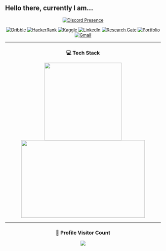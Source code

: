 ## Hello there, currently I am...

<div align="center">
    <a href="https://discordapp.com/users/1185264903670485073">
        <img src="https://lanyard.cnrad.dev/api/1185264903670485073?idleMessage=Probably%20brainstorming..." alt="Discord Presence")
    </a>
    <div>
        
[![Dribble](https://img.shields.io/badge/Dribbble-EA4C89?style=for-the-badge&logo=dribbble&logoColor=white)](https://dribbble.com/iABnormal) 
[![HackerRank](https://img.shields.io/badge/-Hackerrank-2EC866?style=for-the-badge&logo=HackerRank&logoColor=white)](https://www.hackerrank.com/profile/amanbarthwal0110) 
[![Kaggle](https://img.shields.io/badge/Kaggle-20BEFF?style=for-the-badge&logo=Kaggle&logoColor=white)](https://www.kaggle.com/amanbarthwal)
[![LinkedIn](https://img.shields.io/badge/LinkedIn-0077B5?style=for-the-badge&logo=linkedin&logoColor=white)](http://linkedin.com/in/aman-barthwal-iabn0rma1/) 
[![Research Gate](https://img.shields.io/badge/Research_Gate-00CCBB.svg?&style=for-the-badge&logo=ResearchGate&logoColor=white)](https://www.researchgate.net/profile/Aman-Barthwal)
[![Portfolio](https://img.shields.io/badge/Portfolio-255E63?style=for-the-badge&logo=About.me&logoColor=white)](http://i-abnormal.netlify.app)
[![Gmail](https://img.shields.io/badge/Gmail-D14836?style=for-the-badge&logo=gmail&logoColor=white)](mailto:amanbarthwal0110@gmail.com?subject=Subject%20Of%20Matter)
    </div>

</div> 

---

<div align=center>
    <h3><b>💻 Tech Stack</b></h3>
    <img src="https://github-readme-stats.vercel.app/api/top-langs/?username=iABn0rma1&langs_count=20&layout=compact&size_weight=0.1&count_weight=0.1&theme=radical" height="250px" //>
    <img src="https://stats.quine.sh/iABn0rma1/topics-over-time?theme=dark" height="250px" width="400" />
</div>

<div align="center>
    <img src="https://github-readme-streak-stats.herokuapp.com?user=iABn0rma1&theme=gruvbox-light&date_format=j%20M%5B%20Y%5D&background=000000&sideNums=7fff00&sideLabels=EBEBEB&dates=3672a5&hide_current_streak=true&hide_border=true" alt="GitHub Streak" width="500">
</div>

---

<div align=center>
    <h3><b>📍 Profile Visitor Count</b></h3>
</div>


<p align="center" >   
    <img src="https://profile-counter.glitch.me/iABn0rma1/count.svg" />  
</p>
